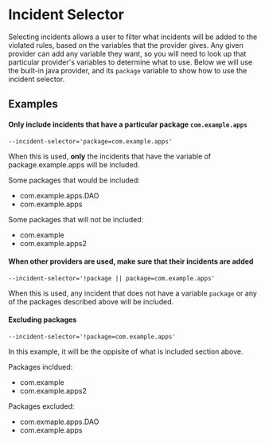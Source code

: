 # Incident Selector

Selecting incidents allows a user to filter what incidents will be added to the violated rules, based on the variables that the provider gives. Any given provider can add any variable they want, so you will need to look up that particular provider's variables to determine what to use. Below we will use the built-in java provider, and its `package` variable to show how to use the incident selector.

## Examples

#### Only include incidents that have a particular package `com.example.apps`

```
--incident-selector='package=com.example.apps'
```

When this is used, **only** the incidents that have the variable of package.example.apps will be included. 

Some packages that would be included:

* com.example.apps.DAO
* com.example.apps

Some packages that will not be included:

* com.example
* com.example.apps2

#### When other providers are used, make sure that their incidents are added

```
--incident-selector='!package || package=com.example.apps'
```

When this is used, any incident that does not have a variable `package` or any of the packages described above will be included.

#### Excluding packages

```
--incident-selector='!package=com.example.apps'
```

In this example, it will be the oppisite of what is included section above.

Packages incldued:

* com.example
* com.example.apps2

Packages excluded:

* com.exmaple.apps.DAO
* com.example.apps
